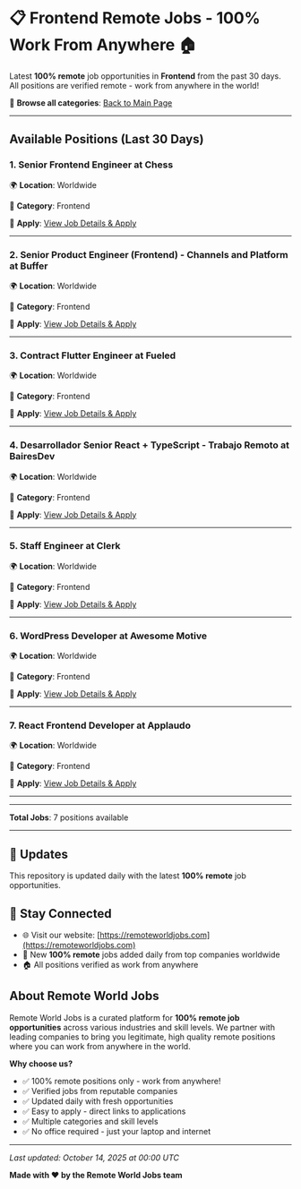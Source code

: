 # 📋 Frontend Remote Jobs - 100% Work From Anywhere 🏠

Latest **100% remote** job opportunities in **Frontend** from the past 30 days. All positions are verified remote - work from anywhere in the world!

🔗 **Browse all categories**: [Back to Main Page](README.md)

---

## Available Positions (Last 30 Days)

### 1. Senior Frontend Engineer at Chess

🌍 **Location**: Worldwide

📍 **Category**: Frontend

🔗 **Apply**: [View Job Details & Apply](https://remoteworldjobs.com/senior-frontend-engineer-chess)

---

### 2. Senior Product Engineer (Frontend) - Channels and Platform at Buffer

🌍 **Location**: Worldwide

📍 **Category**: Frontend

🔗 **Apply**: [View Job Details & Apply](https://remoteworldjobs.com/senior-product-engineer-channels-and-platform-buffer)

---

### 3. Contract Flutter Engineer at Fueled

🌍 **Location**: Worldwide

📍 **Category**: Frontend

🔗 **Apply**: [View Job Details & Apply](https://remoteworldjobs.com/contract-flutter-engineer-fueled)

---

### 4. Desarrollador Senior React + TypeScript - Trabajo Remoto at BairesDev

🌍 **Location**: Worldwide

📍 **Category**: Frontend

🔗 **Apply**: [View Job Details & Apply](https://remoteworldjobs.com/desarrollador-senior-react-typescript-trabajo-remoto-bairesdev)

---

### 5. Staff Engineer at Clerk

🌍 **Location**: Worldwide

📍 **Category**: Frontend

🔗 **Apply**: [View Job Details & Apply](https://remoteworldjobs.com/staff-engineer-clerk)

---

### 6. WordPress Developer at Awesome Motive

🌍 **Location**: Worldwide

📍 **Category**: Frontend

🔗 **Apply**: [View Job Details & Apply](https://remoteworldjobs.com/wordpress-developer-awesome-motive)

---

### 7. React Frontend Developer at Applaudo

🌍 **Location**: Worldwide

📍 **Category**: Frontend

🔗 **Apply**: [View Job Details & Apply](https://remoteworldjobs.com/react-frontend-developer-applaudo)

---


---

**Total Jobs**: 7 positions available

---

## 🔄 Updates

This repository is updated daily with the latest **100% remote** job opportunities.

## 📧 Stay Connected

- 🌐 Visit our website: [https://remoteworldjobs.com](https://remoteworldjobs.com)
- 💼 New **100% remote** jobs added daily from top companies worldwide
- 🏠 All positions verified as work from anywhere

## About Remote World Jobs

Remote World Jobs is a curated platform for **100% remote job opportunities** across various industries and skill levels. We partner with leading companies to bring you legitimate, high quality remote positions where you can work from anywhere in the world.

**Why choose us?**
- ✅ 100% remote positions only - work from anywhere!
- ✅ Verified jobs from reputable companies
- ✅ Updated daily with fresh opportunities
- ✅ Easy to apply - direct links to applications
- ✅ Multiple categories and skill levels
- ✅ No office required - just your laptop and internet

---

_Last updated: October 14, 2025 at 00:00 UTC_

**Made with ❤️ by the Remote World Jobs team**
